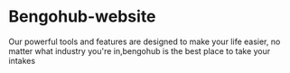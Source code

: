# Bengohub-website
Our powerful tools and features are designed to make your life easier, no matter what industry you're in,bengohub is the best place to take your intakes

